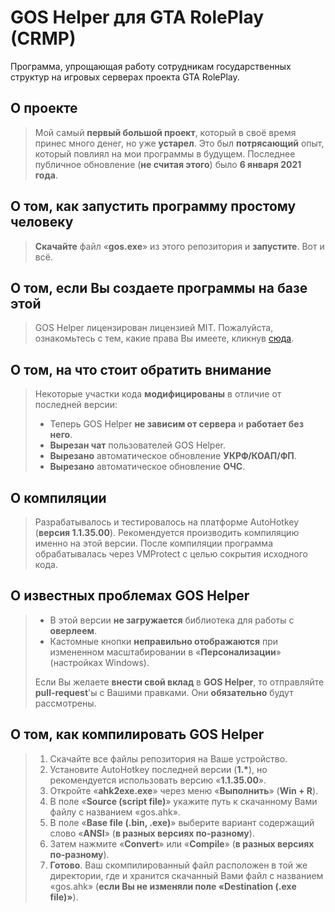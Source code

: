 # GOS Helper для GTA RolePlay (CRMP)
Программа, упрощающая работу сотрудникам государственных структур на игровых серверах проекта GTA RolePlay.

## О проекте
> Мой самый **первый большой проект**, который в своё время принес много денег, но уже **устарел**.
> Это был **потрясающий** опыт, который повлиял на мои программы в будущем.
> Последнее публичное обновление (**не считая этого**) было **6 января 2021 года**.

## О том, как запустить программу простому человеку
> **Скачайте** файл «**gos.exe**» из этого репозитория и **запустите**. Вот и всё.

## О том, если Вы создаете программы на базе этой
> GOS Helper лицензирован лицензией MIT. Пожалуйста, ознакомьтесь с тем, какие права Вы имеете, кликнув [сюда](https://github.com/streleckiy/GOS-Helper-GTARP/blob/main/LICENSE).

## О том, на что стоит обратить внимание
> Некоторые участки кода **модифицированы** в отличие от последней версии:
> * Теперь GOS Helper **не зависим от сервера** и **работает без него**.
> * **Вырезан чат** пользователей GOS Helper.
> * **Вырезано** автоматическое обновление **УКРФ/КОАП/ФП**.
> * **Вырезано** автоматическое обновление **ОЧС**.

## О компиляции
> Разрабатывалось и тестировалось на платформе AutoHotkey (**версия 1.1.35.00**).
> Рекомендуется производить компиляцию именно на этой версии.
> После компиляции программа обрабатывалась через VMProtect с целью сокрытия исходного кода.

## О известных проблемах GOS Helper
> * В этой версии **не загружается** библиотека для работы с **оверлеем**.
> * Кастомные кнопки **неправильно отображаются** при измененном масштабировании в «**Персонализации**» (настройках Windows).
> 
> Если Вы желаете **внести свой вклад** в **GOS Helper**, то отправляйте **pull-request**'ы с Вашими правками. Они **обязательно** будут рассмотрены.

## О том, как компилировать GOS Helper
> 1. Скачайте все файлы репозитория на Ваше устройство.
> 2. Установите AutoHotkey последней версии (**1.\***), но рекомендуется использовать версию «**1.1.35.00**».
> 3. Откройте «**ahk2exe.exe**» через меню «**Выполнить**» (**Win + R**).
> 4. В поле «**Source (script file)**» укажите путь к скачанному Вами файлу с названием «gos.ahk».
> 5. В поле «**Base file (.bin, .exe)**» выберите вариант содержащий слово «**ANSI**» (**в разных версиях по-разному**).
> 6. Затем нажмите «**Convert**» или «**Compile**» (**в разных версиях по-разному**).
> 7. **Готово**. Ваш скомпилированный файл расположен в той же директории, где и хранится скачанный Вами файл с названием «gos.ahk» (**если Вы не изменяли поле «Destination (.exe file)»**).
